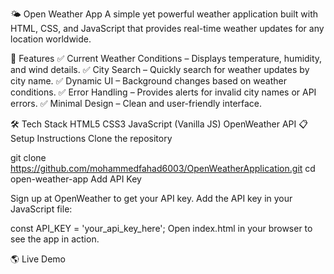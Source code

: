 🌤️ Open Weather App
A simple yet powerful weather application built with HTML, CSS, and JavaScript that provides real-time weather updates for any location worldwide.

🚀 Features
✅ Current Weather Conditions – Displays temperature, humidity, and wind details.
✅ City Search – Quickly search for weather updates by city name.
✅ Dynamic UI – Background changes based on weather conditions.
✅ Error Handling – Provides alerts for invalid city names or API errors.
✅ Minimal Design – Clean and user-friendly interface.

🛠️ Tech Stack
HTML5
CSS3
JavaScript (Vanilla JS)
OpenWeather API
📋 Setup Instructions
Clone the repository

git clone https://github.com/mohammedfahad6003/OpenWeatherApplication.git
cd open-weather-app
Add API Key

Sign up at OpenWeather to get your API key.
Add the API key in your JavaScript file:

const API_KEY = 'your_api_key_here';
Open index.html in your browser to see the app in action.

🌎 Live Demo
